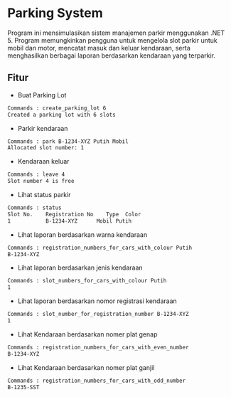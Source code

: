 # Parking System

Program ini mensimulasikan sistem manajemen parkir menggunakan .NET 5. Program memungkinkan pengguna untuk mengelola slot parkir untuk mobil dan motor, mencatat masuk dan keluar kendaraan, serta menghasilkan berbagai laporan berdasarkan kendaraan yang terparkir.

## Fitur
- Buat Parking Lot
```bash
Commands : create_parking_lot 6
Created a parking lot with 6 slots

```
- Parkir kendaraan
```bash
Commands : park B-1234-XYZ Putih Mobil
Allocated slot number: 1

```
- Kendaraan keluar
```bash
Commands : leave 4
Slot number 4 is free
```
- Lihat status parkir
```bash
Commands : status
Slot No.    Registration No    Type  Color
1           B-1234-XYZ      Mobil Putih
```

- Lihat laporan berdasarkan warna kendaraan
```bash
Commands : registration_numbers_for_cars_with_colour Putih
B-1234-XYZ 
```

- Lihat laporan berdasarkan jenis kendaraan
```bash
Commands : slot_numbers_for_cars_with_colour Putih
1
```

- Lihat laporan berdasarkan nomor registrasi kendaraan
```bash
Commands : slot_number_for_registration_number B-1234-XYZ 
1
```

- Lihat Kendaraan berdasarkan nomer plat genap
```bash
Commands : registration_numbers_for_cars_with_even_number
B-1234-XYZ 
```

- Lihat Kendaraan berdasarkan nomer plat ganjil
```bash
Commands : registration_numbers_for_cars_with_odd_number
B-1235-SST 
```


